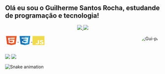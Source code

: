 ## Olá eu sou o Guilherme Santos Rocha, estudande de programação e tecnologia!
<div align="center">
  <a href="https://github.com/guilherme-srocha">
  <img height="180em" src="https://github-readme-stats.vercel.app/api?username=guilherme-srocha&show_icons=true&theme=tokyonight&include_all_commits=true&count_private=true"/>
  <img height="140em" src="https://github-readme-stats.vercel.app/api/top-langs/?username=guilherme-srocha&layout=compact&langs_count=7&theme=tokyonight"/>
</div>

<div style="display: inline_block"><br>
  <img align="center" alt="Gui-HTML" height="30" width="40" src="https://raw.githubusercontent.com/devicons/devicon/master/icons/html5/html5-original.svg">
  <img align="center" alt="Gui-CSS" height="30" width="40" src="https://raw.githubusercontent.com/devicons/devicon/master/icons/css3/css3-original.svg">
  <img align="center" alt="Gui-Js" height="30" width="40" src="https://raw.githubusercontent.com/devicons/devicon/master/icons/javascript/javascript-plain.svg">         
  <img align="right" alt="Gui-pic" height="150" style="border-radius:50px" src="https://brandslogos.com/wp-content/uploads/thumbs/jackass-logo-vector.svg?width=676&height=676">
</div>

##

<div> 
  <a href="https://instagram.com/_guilhermesrocha_" target="_blank"><img src="https://img.shields.io/badge/-Instagram-E4405F?style=for-the-badge&logo=instagram&logoColor=white" target="_blank"></a>
  <a href = "https://guilhermesantosrocha74@gmail.com"><img src="https://img.shields.io/badge/-Gmail-D14836?style=for-the-badge&logo=gmail&logoColor=white" target="_blank"></a>
  
</div>

![Snake animation](https://github.com/guilherme-srocha/guilherme-srocha/blob/output/github-contribution-grid-snake.svg)
